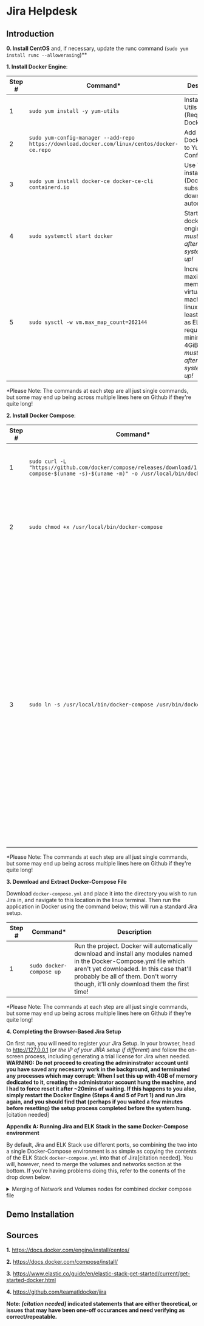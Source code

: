 # Jira Helpdesk

## Introduction

**0. Install CentOS** and, if necessary, update the runc command (```sudo yum install runc --allowerasing```)**

**1. Install Docker Engine**: 

| Step #  | Command* | Description |
| ------------- | ------------- | -------------|
| 1  | ```sudo yum install -y yum-utils```  | Install Yum Utils (Required by Docker) |
| 2  | ```sudo yum-config-manager --add-repo https://download.docker.com/linux/centos/docker-ce.repo```  | Add copy of Docker repo to Yum Config |
| 3  | ```sudo yum install docker-ce docker-ce-cli containerd.io``` | Use YUM to install Docker (Docker is subsequently downloaded automatically) |
| 4  | ```sudo systemctl start docker``` | Start the docker engine. *This must be done after every system boot-up!* |
| 5 | ```sudo sysctl -w vm.max_map_count=262144``` | Increase the maximum memory for virtual machines on linux (to at least 4 GiB) as ELK Stack requires minimum 4GiB. *This must be done after every system boot-up!* | 

\*Please Note: The commands at each step are all just single commands, but some may end up being across multiple lines here on Github if they're quite long!


**2. Install Docker Compose**: 

| Step #  | Command* | Description |
| ------------- | ------------- | -------------|
| 1  | ```sudo curl -L "https://github.com/docker/compose/releases/download/1.29.2/docker-compose-$(uname -s)-$(uname -m)" -o /usr/local/bin/docker-compose```  | Download the Docker Compose (1.29.2) and install it locally. |
| 2  | ```sudo chmod +x /usr/local/bin/docker-compose```  | Add executable permissions to the downloaded binary... so, you know, you can run it. |
| 3  | ```sudo ln -s /usr/local/bin/docker-compose /usr/bin/docker-composer``` | Create a symbolic link at the global install directory to the local user install. This is needed because as Docker was installed to your user, you can't natively "sudo" Docker Compose (as sudo can only access global commands). By creating a symbolic link at the global location, we're telling the Sudo command where it should actually find Docker Compose. |

\*Please Note: The commands at each step are all just single commands, but some may end up being across multiple lines here on Github if they're quite long!


**3. Download and Extract Docker-Compose File**

Download `docker-compose.yml` and place it into the directory you wish to run Jira in, and navigate to this location in the linux terminal. Then run the application in Docker using the command below; this will run a standard Jira setup.
 
 | Step #  | Command* | Description |
| ------------- | ------------- | -------------|
| 1  | ```sudo docker-compose up```  | Run the project. Docker will automatically download and install any modules named in the Docker-Compose.yml file which aren't yet downloaded. In this case that'll probably be all of them. Don't worry though, it'll only download them the first time! |

\*Please Note: The commands at each step are all just single commands, but some may end up being across multiple lines here on Github if they're quite long!

**4. Completing the Browser-Based Jira Setup**

On first run, you will need to register your Jira Setup. In your browser, head to http://127.0.0.1 (*or the IP of your JIRA setup if different*) and follow the on-screen process, including generating a trial license for Jira when needed. **WARNING: Do not proceed to creating the admininstrator account until you have saved any necesarry work in the background, and terminated any processes which may corrupt: When I set this up with 4GB of memory dedicated to it, creating the administrator account hung the machine, and I had to force reset it after ~20mins of waiting. If this happens to you also, simply restart the Docker Engine (Steps 4 and 5 of Part 1) and run Jira again, and you should find that (perhaps if you waited a few minutes before resetting) the setup process completed before the system hung.**[citation needed]

**Appendix A: Running Jira and ELK Stack in the same Docker-Compose environment**

By default, Jira and ELK Stack use different ports, so combining the two into a single Docker-Compose environment is as simple as copying the contents of the ELK Stack `docker-compose.yml` into that of Jira[citation needed]. You will, however, need to merge the volumes and networks section at the bottom. If you're having problems doing this, refer to the conents of the drop down below.

<details><summary>Merging of Network and Volumes nodes for combined docker compose file</summary>
  
  ```
  volumes:
    jiradata:
      external: false
    postgresqldata:
      external: false
    data01:
      driver: local
    data02:
      driver: local
    data03:
      driver: local

  networks:
    jiranet:
      driver: bridge
    elastic:
      driver: bridge
  ```
  </details>



## Demo Installation


## Sources

**1.** https://docs.docker.com/engine/install/centos/ 

**2.** https://docs.docker.com/compose/install/ 

**3.** https://www.elastic.co/guide/en/elastic-stack-get-started/current/get-started-docker.html 

**4.** https://github.com/teamatldocker/jira



**Note: *[citation needed]* indicated statements that are either theoretical, or issues that may have been one-off occurances and need verifying as correct/repeatable.**
